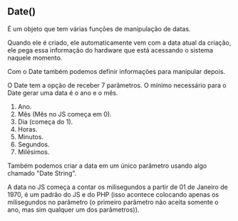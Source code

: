 ## Date()

É um objeto que tem várias funções de manipulação de datas.

Quando ele é criado, ele automaticamente vem com a data atual da criação, ele pega essa informação do hardware que está acessando o sistema naquele momento.

Com o Date também podemos definir informações para manipular depois.

O Date tem a opção de receber 7 parâmetros. O mínimo necessário para o Date gerar uma data é o ano e o mês.

1. Ano.
2. Mês (Mês no JS começa em 0).
3. Dia (começa do 1).
4. Horas.
5. Minutos.
6. Segundos.
7. Milésimos.

Também podemos criar a data em um único parâmetro usando algo chamado "Date String".

A data no JS começa a contar os milisegundos a partir de 01 de Janeiro de 1970, é um padrão do JS e do PHP (isso acontece colocando apenas os milisegundos no parâmetro (o primeiro parâmetro não aceita somente o ano, mas sim qualquer um dos parâmetros)).
